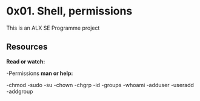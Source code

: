 # 0x01. Shell, permissions

This is an ALX SE Programme project

## Resources

**Read or watch:**

-Permissions
**man or help:**

-chmod
-sudo
-su
-chown
-chgrp
-id
-groups
-whoami
-adduser
-useradd
-addgroup

